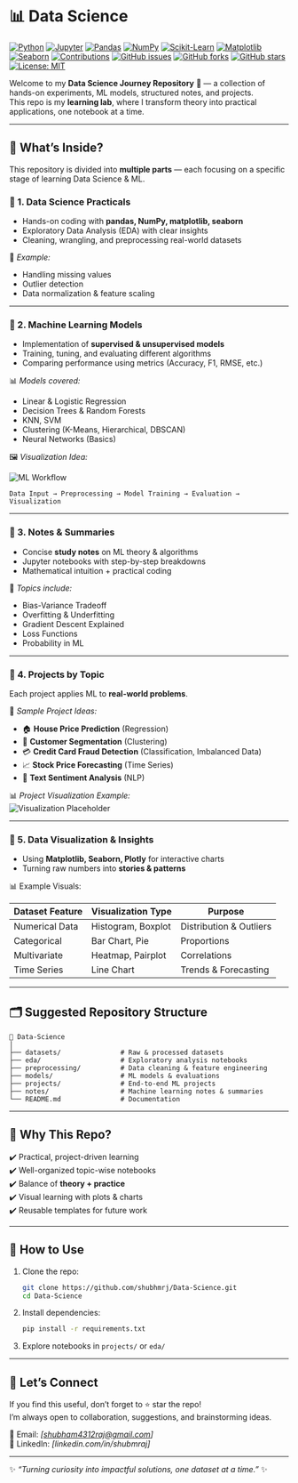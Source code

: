 # 📊 Data Science   

[![Python](https://img.shields.io/badge/Python-3.10+-blue?logo=python)](https://www.python.org/) [![Jupyter](https://img.shields.io/badge/Notebook-Jupyter-orange?logo=jupyter)](https://jupyter.org/) [![Pandas](https://img.shields.io/badge/Library-Pandas-yellow?logo=pandas)](https://pandas.pydata.org/) [![NumPy](https://img.shields.io/badge/Library-NumPy-lightblue?logo=numpy)](https://numpy.org/) [![Scikit-Learn](https://img.shields.io/badge/ML-Scikit--Learn-green?logo=scikitlearn)](https://scikit-learn.org/) [![Matplotlib](https://img.shields.io/badge/Visualization-Matplotlib-red?logo=plotly)](https://matplotlib.org/) [![Seaborn](https://img.shields.io/badge/Visualization-Seaborn-teal)](https://seaborn.pydata.org/) [![Contributions](https://img.shields.io/badge/Contributions-Welcome-orange)](docs/Contributing.md) [![GitHub issues](https://img.shields.io/github/issues/shubhmrj/Data-Science)](https://github.com/shubhmrj/Data-Science/issues) [![GitHub forks](https://img.shields.io/github/forks/shubhmrj/Data-Science)](https://github.com/shubhmrj/Data-Science/network) [![GitHub stars](https://img.shields.io/github/stars/shubhmrj/Data-Science)](https://github.com/shubhmrj/Data-Science/stargazers) [![License: MIT](https://img.shields.io/badge/License-MIT-yellow.svg)](https://opensource.org/licenses/MIT)  

Welcome to my **Data Science Journey Repository** 🚀 — a collection of hands-on experiments, ML models, structured notes, and projects.  
This repo is my **learning lab**, where I transform theory into practical applications, one notebook at a time.  

---

## 🧭 What’s Inside?  

This repository is divided into **multiple parts** — each focusing on a specific stage of learning Data Science & ML.  

### 🔹 1. Data Science Practicals  
- Hands-on coding with **pandas, NumPy, matplotlib, seaborn**  
- Exploratory Data Analysis (EDA) with clear insights  
- Cleaning, wrangling, and preprocessing real-world datasets  

📌 *Example:*  
- Handling missing values  
- Outlier detection  
- Data normalization & feature scaling  

---

### 🔹 2. Machine Learning Models  
- Implementation of **supervised & unsupervised models**  
- Training, tuning, and evaluating different algorithms  
- Comparing performance using metrics (Accuracy, F1, RMSE, etc.)  

📊 *Models covered:*  
- Linear & Logistic Regression  
- Decision Trees & Random Forests  
- KNN, SVM  
- Clustering (K-Means, Hierarchical, DBSCAN)  
- Neural Networks (Basics)  

🖼️ *Visualization Idea:*  

![ML Workflow](https://img.shields.io/badge/ML-Pipeline-blue?style=for-the-badge)  
```
Data Input → Preprocessing → Model Training → Evaluation → Visualization
```

---

### 🔹 3. Notes & Summaries  
- Concise **study notes** on ML theory & algorithms  
- Jupyter notebooks with step-by-step breakdowns  
- Mathematical intuition + practical coding  

📘 *Topics include:*  
- Bias-Variance Tradeoff  
- Overfitting & Underfitting  
- Gradient Descent Explained  
- Loss Functions  
- Probability in ML  

---

### 🔹 4. Projects by Topic  
Each project applies ML to **real-world problems**.  

📌 *Sample Project Ideas:*  
- 🏠 **House Price Prediction** (Regression)  
- 🛒 **Customer Segmentation** (Clustering)  
- 💳 **Credit Card Fraud Detection** (Classification, Imbalanced Data)  
- 📈 **Stock Price Forecasting** (Time Series)  
- 📝 **Text Sentiment Analysis** (NLP)  

📊 *Project Visualization Example:*  
![Visualization Placeholder](https://via.placeholder.com/700x300.png?text=Project+Visualization+Sample)

---

### 🔹 5. Data Visualization & Insights  
- Using **Matplotlib, Seaborn, Plotly** for interactive charts  
- Turning raw numbers into **stories & patterns**  

📊 Example Visuals:  

| Dataset Feature | Visualization Type | Purpose |
|-----------------|--------------------|---------|
| Numerical Data  | Histogram, Boxplot | Distribution & Outliers |
| Categorical     | Bar Chart, Pie     | Proportions |
| Multivariate    | Heatmap, Pairplot  | Correlations |
| Time Series     | Line Chart         | Trends & Forecasting |

---

## 🗂️ Suggested Repository Structure  

```
📁 Data-Science
│
├── datasets/               # Raw & processed datasets
├── eda/                    # Exploratory analysis notebooks
├── preprocessing/          # Data cleaning & feature engineering
├── models/                 # ML models & evaluations
├── projects/               # End-to-end ML projects
├── notes/                  # Machine learning notes & summaries
└── README.md               # Documentation
```

---

## 🚀 Why This Repo?  

✔️ Practical, project-driven learning  
✔️ Well-organized topic-wise notebooks  
✔️ Balance of **theory + practice**  
✔️ Visual learning with plots & charts  
✔️ Reusable templates for future work  

---

## 📢 How to Use  

1. Clone the repo:  
   ```bash
   git clone https://github.com/shubhmrj/Data-Science.git
   cd Data-Science
   ```
2. Install dependencies:  
   ```bash
   pip install -r requirements.txt
   ```
3. Explore notebooks in `projects/` or `eda/`  

---

## 🌟 Let’s Connect  

If you find this useful, don’t forget to ⭐ star the repo!  
I’m always open to collaboration, suggestions, and brainstorming ideas.  

📧 Email: *[shubham4312raj@gmail.com]*  
💼 LinkedIn: *[linkedin.com/in/shubmraj]*  

---

✨ *“Turning curiosity into impactful solutions, one dataset at a time.”* ✨
